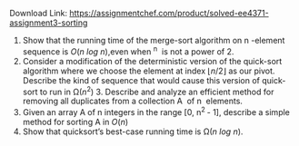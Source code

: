 Download Link: https://assignmentchef.com/product/solved-ee4371-assignment3-sorting
<br>
<ol>

 <li>Show that the running time of the merge-sort algorithm on n​ ​-element sequence is    <em>O</em>(<em>n</em> <em>log</em> <em>n</em>),even when <sup>n</sup>​ ​ is not a power of 2.</li>

 <li>Consider a modification of the deterministic version of the quick-sort algorithm where we choose the element at index ⌊<em>n</em>/2⌋ as our pivot. Describe the kind of sequence that would cause this version of quick-sort to run in Ω(<em>n</em><sup>2</sup>) 3. Describe and analyze an efficient method for removing all duplicates from a collection A​ ​ of n​ ​ elements.</li>

 <li>Given an array A of n integers in the range [0, n​<sup>2 </sup>-​ 1], describe a simple method for sorting A in <em>O</em>(<em>n</em>)</li>

 <li>Show that quicksort’s best-case running time is Ω(<em>n</em> <em>log</em> <em>n</em>).</li>

</ol>


